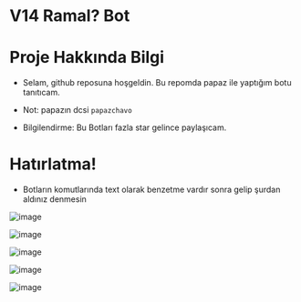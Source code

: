 # V14 Ramal? Bot

# Proje Hakkında Bilgi

* Selam, github reposuna hoşgeldin. Bu repomda papaz ile yaptığım botu tanıtıcam.

* Not: papazın dcsi `papazchavo`

* Bilgilendirme: Bu Botları fazla star gelince paylaşıcam.



# Hatırlatma!
* Botların komutlarında text olarak benzetme vardır sonra gelip şurdan aldınız denmesin



![image](https://cdn.discordapp.com/attachments/1009804086293565501/1156699704646705182/kayitpapazramal.png?ex=6515ec0c&is=65149a8c&hm=04f043ba739becf08b2eae41a35285242502b615a88433b5156d8c03bb3aff2f&)

![image](https://cdn.discordapp.com/attachments/1009804086293565501/1156699704168546434/papazramalsay.png?ex=6515ec0b&is=65149a8b&hm=36730f1a54c2cae491491812eb74221ccc085ee1bfb73be633bef996087b208d&)


![image](https://cdn.discordapp.com/attachments/1009804086293565501/1156699704407642152/ramalpapazstat.png?ex=6515ec0b&is=65149a8b&hm=00327c8bc5fc933e5365855382a1e5b8017d61490302cd041f015320112a1692&)



![image](https://cdn.discordapp.com/attachments/1009804086293565501/1156699729640566815/ilgi.png?ex=6515ec11&is=65149a91&hm=a3f7927407f26ff1a8d8816bc8f7ba95f66a2545ea9a007f61170653f1ea4f99&)

![image](https://cdn.discordapp.com/attachments/1009804086293565501/1156699729896415283/ilgiver.png?ex=6515ec12&is=65149a92&hm=203a2e56072bae2b639534fc101f6fe46da468e0959a063ffd597b31f96c0ee0&)
